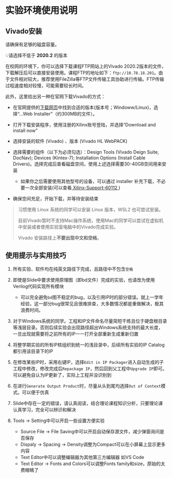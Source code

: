 # 实验环境使用说明

## Vivado安装

请确保有足够的磁盘容量。

💡请选择不低于 **2020.2** 的版本

在校网的环境下，你可以选择下载课程FTP网站上的Vivado 2020.2版本的文件，下载解压后可以直接安装使用。课程FTP的地址如下：`ftp://10.78.18.201`。由于文件相对较大，推荐使用FileZilla等FTP文件传输工具协助进行传输。FTP传输过程速度相对较慢，可能需要较长时间。



此外，这里给出另一种在官网下载Vivado的方式：

* 在官网提供的[下载网页](https://www.xilinx.com/support/download/index.html/content/xilinx/en/downloadNav/vivado-design-tools/archive.html)中找到合适的版本(版本号；Windoww/Linux)，选择“...Web Installer”（约300MB的文件）。

* 打开下载安装程序，使用注册的Xilinx账号登陆，并选择“Download and install now”
* 选择安装的软件 (Vivado) 、版本 (Vivado HL WebPACK)
* 选择需要的组件（以下为必须勾选）：Design Tools (Vivado Deign Suite, DocNav); Devices (Kintex-7); Installation Options (Install Cable Drivers)。选择完成后查看磁盘空间，使用上述选择需要30-40GB空间用来安装
  * 如果你之后需要使用其他型号的设备，可以通过 installer 补充下载，不必要一次全部安装(可以查看[ Xilinx-Support-60112 ](https://support.xilinx.com/s/article/60112))
* 确保空间充足，开始下载，并等待安装结束

> 习惯使用 Linux 系统的同学可以安装 Linux 版本，WSL2 也可尝试安装。
>
> 目前Vivado暂时不支持Mac操作系统，使用Mac的同学可以尝试在虚拟机中安装或者使用实验室电脑中的Vivado完成实验。
>
> Vivado 安装路径上**不要出现中文和空格**。



## 使用提示与实用技巧

1. 所有实验、软件均在纯英文路径下完成，且路径中不包含`空格`

2. 即使是Slide中要求使用原理图（即bd文件）完成的实验，也请改为使用Verilog代码实现所有模块
   - 可以完全避免`bd`图不稳定的bug，以及引用IP时的部分错误。就上一学年经验，这一部分bug很常见且很难排查，大多数情况都是重做解决，极其浪费时间。

3. 对于Windows系统的同学。工程和IP文件命名尽量简短干练且位于硬盘根目录等浅层目录。否则后续实验会出现路径超出Windows系统支持的最大长度，一旦出现就需要将之前所有的IP一一打开全部重新生成重新归置

4. 将整学期实验的所有IP核组织到统一的浅目录中，后续所有实验的IP Catalog都引用该目录下的IP

5. 在修改某些IP时，采用右键IP，选择`Edit in IP Packager`进入自动生成的子工程中修改，修改完成后`Repackage IP`，然后回到父工程中`Upgrade IP`即可。可以避免自认为IP更新了，实际上工程并没识别到

6. 在进行`Generate Output Product`时，尽量从头到尾均选择`Out of Context`模式。可以便于仿真

7. Slide中存在一定的错误，请认真阅读，结合理论课程知识分析，只要理论课认真学习，完全可以辨识和解决

8. Tools → Setting中可以开启一些设置方便实验

   - Source File → File Saving中可以开启自动保存源文件，减少弹窗询问是否保存
   - Dispaly → Spacing → Density调整为Compact可以在小屏幕上显示更多内容
   - Text Editor中可以调整编辑器为其他第三方编辑器 如VS Code
   - Text Editor → Fonts and Colors可以调整Fonts family和size，原始的太费眼睛了